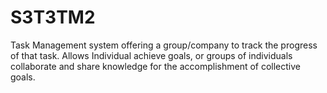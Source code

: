 # S3T3TM2

Task Management system offering a group/company to track the progress of that task. Allows Individual achieve goals, or groups of individuals collaborate and share knowledge for the accomplishment of collective goals.